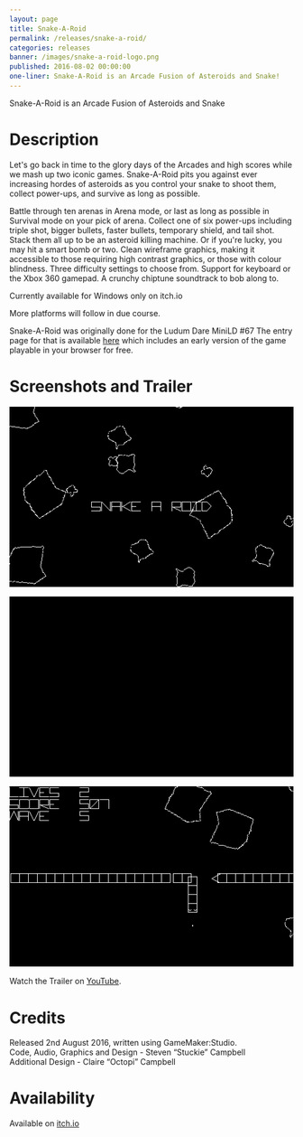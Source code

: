 ```yaml
---
layout: page
title: Snake-A-Roid
permalink: /releases/snake-a-roid/
categories: releases
banner: /images/snake-a-roid-logo.png
published: 2016-08-02 00:00:00
one-liner: Snake-A-Roid is an Arcade Fusion of Asteroids and Snake!
---
```


Snake-A-Roid is an Arcade Fusion of Asteroids and Snake

# Description

Let's go back in time to the glory days of the Arcades and high scores while we mash up two iconic games.
Snake-A-Roid pits you against ever increasing hordes of asteroids as you control your snake to shoot them, collect power-ups, and survive as long as possible.

Battle through ten arenas in Arena mode, or last as long as possible in Survival mode on your pick of arena.
Collect one of six power-ups including triple shot, bigger bullets, faster bullets, temporary shield, and tail shot. Stack them all up to be an asteroid killing machine. Or if you're lucky, you may hit a smart bomb or two.
Clean wireframe graphics, making it accessible to those requiring high contrast graphics, or those with colour blindness.
Three difficulty settings to choose from.
Support for keyboard or the Xbox 360 gamepad.
A crunchy chiptune soundtrack to bob along to.

Currently available for Windows only on itch.io

More platforms will follow in due course.

Snake-A-Roid was originally done for the Ludum Dare MiniLD #67
The entry page for that is available [here][minild] which includes an early version of the game playable in your browser for free.

# Screenshots and Trailer

![Snake-A-Roid](/images/snake-a-roid/main.gif)

![Stackable Powerups](/images/snake-a-roid/powerups.gif)

![Boom](/images/snake-a-roid/boom.gif)

Watch the Trailer on [YouTube][youtube].

# Credits

Released 2nd August 2016, written using GameMaker:Studio.<br />
Code, Audio, Graphics and Design - Steven “Stuckie” Campbell<br />
Additional Design - Claire “Octopi” Campbell

# Availability

Available on [itch.io][itchio]

[minild]: http://ludumdare.com/compo/minild-67/?action=preview&uid=267
[itchio]: https://arcadebadgers.itch.io/snake-a-roid
[youtube]: https://www.youtube.com/watch?v=dCt3cwaHmgY
